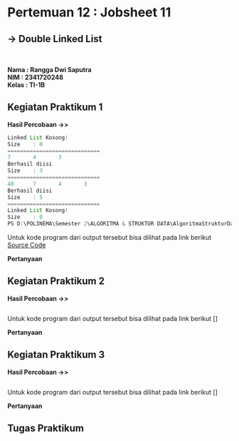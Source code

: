 # Pertemuan 12 : Jobsheet 11
## **-> Double Linked List**
<br>


**Nama : Rangga Dwi Saputra** <br>
**NIM  : 2341720248** <br>
**Kelas : TI-1B**

## Kegiatan Praktikum 1
**Hasil Percobaan ->>**

```java
Linked List Kosong!
Size    : 0
=============================
7       4       3
Berhasil diisi
Size    : 3
=============================
40      7       4       3
Berhasil diisi
Size    : 5
=============================
Linked List Kosong!
Size    : 0
PS D:\POLINEMA\Semester 2\ALGORITMA & STRUKTUR DATA\AlgoritmaStrukturData-Semester2>
```

Untuk kode program dari output tersebut bisa dilihat pada link berikut [Source Code](https://github.com/Putra1688/AlgoritmaStrukturData-Semester2/tree/main/Pertemuan12_DoubleLinkedList)

**Pertanyaan**
## Kegiatan Praktikum 2
**Hasil Percobaan ->>**

```java
```

Untuk kode program dari output tersebut bisa dilihat pada link berikut []

**Pertanyaan**
## Kegiatan Praktikum 3
**Hasil Percobaan ->>**

```java
```

Untuk kode program dari output tersebut bisa dilihat pada link berikut []

**Pertanyaan**
## Tugas Praktikum

